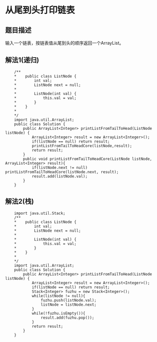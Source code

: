 # 从尾到头打印链表

## 题目描述
输入一个链表，按链表值从尾到头的顺序返回一个ArrayList。

## 解法1(递归)
        /**
        *    public class ListNode {
        *        int val;
        *        ListNode next = null;
        *
        *        ListNode(int val) {
        *            this.val = val;
        *        }
        *    }
        *
        */
        import java.util.ArrayList;
        public class Solution {
            public ArrayList<Integer> printListFromTailToHead(ListNode listNode) {
                ArrayList<Integer> result = new ArrayList<Integer>();
                if(listNode == null) return result;
                printListFromTailToHeadCore(listNode,result);
                return result;
            }
            public void printListFromTailToHeadCore(ListNode listNode, ArrayList<Integer> result){
                if(listNode.next != null) printListFromTailToHeadCore(listNode.next, result);
                result.add(listNode.val);
            }
        }
    
## 解法2(栈)
        import java.util.Stack;
        /**
        *    public class ListNode {
        *        int val;
        *        ListNode next = null;
        *
        *        ListNode(int val) {
        *            this.val = val;
        *        }
        *    }
        *
        */
        import java.util.ArrayList;
        public class Solution {
            public ArrayList<Integer> printListFromTailToHead(ListNode listNode) {
                ArrayList<Integer> result = new ArrayList<Integer>();
                if(listNode == null) return result;
                Stack<Integer> fuzhu = new Stack<Integer>();
                while(listNode != null){
                    fuzhu.push(listNode.val);
                    listNode = listNode.next;
                }
                while(!fuzhu.isEmpty()){
                    result.add(fuzhu.pop());
                }
                return result;
            }
        }
    
